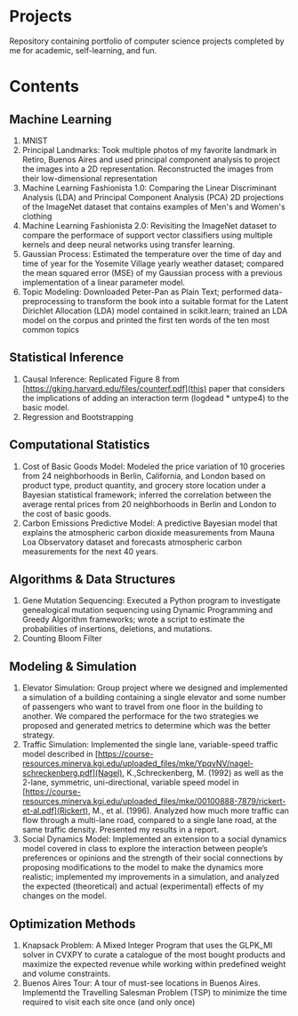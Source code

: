 # Projects
Repository containing portfolio of computer science projects completed by me for academic, self-learning, and fun.

# Contents
## Machine Learning
1. MNIST
2. Principal Landmarks: Took multiple photos of my favorite landmark in Retiro, Buenos Aires and used principal component analysis to project the images into a 2D representation. Reconstructed the images from their low-dimensional representation
3. Machine Learning Fashionista 1.0: Comparing the Linear Discriminant Analysis (LDA) and Principal Component Analysis (PCA) 2D projections of the ImageNet dataset that contains examples of Men's and Women's clothing
4. Machine Learning Fashionista 2.0: Revisiting the ImageNet dataset to compare the performace of support vector classifiers using multiple kernels and deep neural networks using transfer learning.
5. Gaussian Process: Estimated the temperature over the time of day and time of year for the Yosemite Village yearly weather dataset; compared the mean squared error (MSE) of my Gaussian process with a previous implementation of a linear parameter model.
6. Topic Modeling: Downloaded Peter-Pan as Plain Text; performed data-preprocessing to transform the book into a suitable format for the Latent Dirichlet Allocation (LDA) model contained in scikit.learn; trained an LDA model on the corpus and printed the first ten words of the ten most common topics

## Statistical Inference
1. Causal Inference: Replicated Figure 8 from [https://gking.harvard.edu/files/counterf.pdf](this) paper that considers the implications of adding an interaction term (logdead * untype4) to the basic model.
2. Regression and Bootstrapping

## Computational Statistics
1. Cost of Basic Goods Model: Modeled the price variation of 10 groceries from 24 neighborhoods in Berlin, California, and London based on product type, product quantity, and grocery store location under a Bayesian statistical framework; inferred the correlation between the average rental prices from 20 neighborhoods in Berlin and London to the cost of basic goods.
2. Carbon Emissions Predictive Model: A predictive Bayesian model that explains the atmospheric carbon dioxide measurements from Mauna Loa Observatory dataset and forecasts atmospheric carbon measurements for the next 40 years.

## Algorithms & Data Structures
1. Gene Mutation Sequencing: Executed a Python program to investigate genealogical mutation sequencing using Dynamic Programming and Greedy Algorithm frameworks; wrote a script to estimate the probabilities of insertions, deletions, and mutations.
2. Counting Bloom Filter

## Modeling & Simulation
1. Elevator Simulation: Group project where we designed and implemented a simulation of a building containing a single elevator and some number of passengers who want to travel from one floor in the building to another. We compared the performace for the two strategies we proposed and generated metrics to determine which was the better strategy.
2. Traffic Simulation: Implemented the single lane, variable-speed traffic model described in [https://course-resources.minerva.kgi.edu/uploaded_files/mke/YpqvNV/nagel-schreckenberg.pdf](Nagel), K.,Schreckenberg, M. (1992) as well as the 2-lane, symmetric, uni-directional, variable speed model in [https://course-resources.minerva.kgi.edu/uploaded_files/mke/00100888-7879/rickert-et-al.pdf](Rickert), M., et al. (1996). Analyzed how much more traffic can flow through a multi-lane road, compared to a single lane road, at the same traffic density. Presented my results in a report.
3. Social Dynamics Model: Implemented an extension to a social dynamics model covered in class to explore the interaction between people’s preferences or opinions and the strength of their social connections by proposing modifications to the model to make the dynamics more realistic; implemented my improvements in a simulation, and analyzed the expected (theoretical) and actual (experimental) effects of my changes on the model.

## Optimization Methods
1. Knapsack Problem: A Mixed Integer Program that uses the GLPK_MI solver in CVXPY to curate a catalogue of the most bought products and maximize the expected revenue while working within predefined weight and volume constraints.
2. Buenos Aires Tour: A tour of must-see locations in Buenos Aires. Implementd the Travelling Salesman Problem (TSP) to minimize the time required to visit each site once (and only once)

